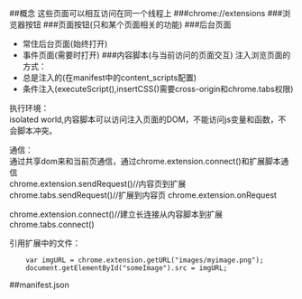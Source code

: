 ##概念
这些页面可以相互访问在同一个线程上
###chrome://extensions
###浏览器按钮
###页面按钮(只和某个页面相关的功能)
###后台页面
+ 常住后台页面(始终打开)
+ 事件页面(需要时打开)
###内容脚本(与当前访问的页面交互)
注入浏览页面的方式：
+ 总是注入的(在manifest中的content_scripts配置)
+ 条件注入(executeScript(),insertCSS()需要cross-origin和chrome.tabs权限)   

执行环境：    
isolated world,内容脚本可以访问注入页面的DOM，不能访问js变量和函数，不会脚本冲突。  
  
通信：    
通过共享dom来和当前页通信，通过chrome.extension.connect()和扩展脚本通信  
chrome.extension.sendRequest()//内容页到扩展
chrome.tabs.sendRequest()//扩展到内容页
chrome.extension.onRequest

chrome.extension.connect()//建立长连接从内容脚本到扩展
chrome.tabs.connect()

引用扩展中的文件：

		var imgURL = chrome.extension.getURL("images/myimage.png");
		document.getElementById("someImage").src = imgURL;



	
##manifest.json

